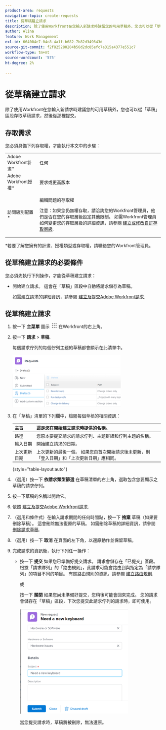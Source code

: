 ```yaml
---
product-area: requests
navigation-topic: create-requests
title: 從草稿建立請求
description: 除了使用Workfront在您輸入新請求時建議您的可用草稿外，您也可以從「草稿」區段存取草稿請求，然後從那裡提交。
author: Alina
feature: Work Management
exl-id: 664004e7-04c8-4a1f-b682-7b82d349643d
source-git-commit: f2f825280204b56d2dc85efc7a315a4377e551c7
workflow-type: tm+mt
source-wordcount: '575'
ht-degree: 2%

---
```


# 從草稿建立請求

除了使用Workfront在您輸入新請求時建議您的可用草稿外，您也可以從「草稿」區段存取草稿請求，然後從那裡提交。

## 存取需求

您必須具備下列存取權，才能執行本文中的步驟：

<table style="table-layout:auto"> 
 <col> 
 <col> 
 <tbody> 
  <tr> 
   <td role="rowheader">Adobe Workfront計畫*</td> 
   <td> <p>任何 </p> </td> 
  </tr> 
  <tr> 
   <td role="rowheader">Adobe Workfront授權*</td> 
   <td> <p>要求或更高版本</p> </td> 
  </tr> 
  <tr> 
   <td role="rowheader">訪問級別配置*</td> 
   <td> <p>編輯問題的存取權</p> <p>注意：如果您仍無權存取，請洽詢您的Workfront管理員，他們是否在您的存取層級設定其他限制。 如需Workfront管理員如何變更您的存取層級的詳細資訊，請參閱 <a href="../../../administration-and-setup/add-users/configure-and-grant-access/create-modify-access-levels.md" class="MCXref xref">建立或修改自訂存取層級</a>.</p> </td> 
  </tr> 
 </tbody> 
</table>

&#42;若要了解您擁有的計畫、授權類型或存取權，請聯絡您的Workfront管理員。

## 從草稿建立請求的必要條件

您必須先執行下列操作，才能從草稿建立請求： 

* 開始建立請求。 這會在「草稿」區段中自動將請求儲存為草稿。

   如需建立請求的詳細資訊，請參閱 [建立及提交Adobe Workfront請求](../../../manage-work/requests/create-requests/create-submit-requests.md).

## 從草稿建立請求

1. 按一下 **主菜單** 圖示 ![](assets/main-menu-icon.png) 在Workfront的右上角。
1. 按一下 **請求** > **草稿**.

   每個請求佇列的每個佇列主題的草稿都會顯示在此清單中。

   ![](assets/nwe-drafts-section-with-list-of-drafts-350x169.png)

1. 在「草稿」清單的下列欄中，檢閱每個草稿的相關資訊：

   | 主旨 | 這是您在開始建立請求時提供的名稱。 |
   |---|---|
   | 路徑 | 您原本要提交請求的請求佇列、主題群組和佇列主題的名稱。 |
   | 輸入日期 | 開始建立請求的日期。 |
   | 上次更新日期 | 上次更新的最後一個。 如果您自首次開始請求後未更新，則「登入日期」和「上次更新日期」應相同。 |

   {style=&quot;table-layout:auto&quot;}

1. （選用）按一下 **依請求類型篩選** 在草稿清單的右上角，選取包含您要顯示之草稿的請求佇列。
1. 按一下草稿的名稱以開啟它。
1. 依照 [建立及提交Adobe Workfront請求](../../../manage-work/requests/create-requests/create-submit-requests.md).
1. （選用和條件式）在輸入請求期間的任何時間點，按一下 **捨棄** 草稿（如果要刪除草稿）。 這會刪除無法復原的草稿。 如需刪除草稿的詳細資訊，請參閱 [刪除請求草稿](../../../manage-work/requests/create-requests/delete-request-draft.md).

1. （選用）按一下 **取消** 在頁面的左下角，以還原動作並保留草稿。

1. 完成請求的資訊後，執行下列任一操作：

   * 按一下 **提交** 如果您已準備好提交請求。 請求會儲存在「已提交」區段。 根據「請求隊列」的「路由規則」，此請求可能會路由到與指定為「請求隊列」的項目不同的項目。 有關路由規則的資訊，請參閱 [建立路由規則](../../../manage-work/requests/create-and-manage-request-queues/create-routing-rules.md).

      或

      按一下 **關閉** 如果您尚未準備好提交，您稍後可能會回來完成。 您的請求會儲存在「草稿」區段，下次您提交此請求佇列的請求時，即可使用。

      ![](assets/nwe-submit-close-discard-draft-buttons-on-new-request-350x340.png)

      當您提交請求時，草稿將被刪除，無法還原。
